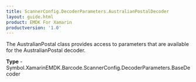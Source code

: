 ```yaml
---
title: ScannerConfig.DecoderParameters.AustralianPostalDecoder
layout: guide.html
product: EMDK For Xamarin
productversion: '1.0'
---
```

The AustralianPostal class provides access to parameters that are available for the AustralianPostal decoder.

**Type** - Symbol.XamarinEMDK.Barcode.ScannerConfig.DecoderParameters.BaseDecoder
















